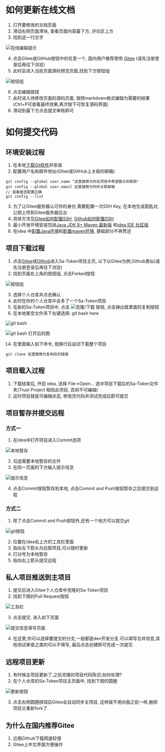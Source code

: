 # 如何更新在线文档
1. 打开要修改的文档页面
2. 滑动右侧页面滑块, 查看页面内容最下方, 评论区上方
3. 找到这一行文字
   
![在线编辑提示](https://oss.dev33.cn/sa-token/doc/git-pr/online_1.png)

4. 点击Gitee或GitHub按钮中的任意一个, 国内用户推荐使用 [Gitee](https://gitee.com) (请先注册登录后再往下浏览)
5. 此时会进入当前页面源码预览页面,找到下方按钮组

![按钮组](https://oss.dev33.cn/sa-token/doc/git-pr/online_2.png)

6. 点击编辑按钮
7. 此时进入待修改页面的源码页面, 按照markdown格式编辑为需要的结果(Ctrl+P可查看最终效果,再次按下可恢复源码界面)
8. 滑动到最下方点击提交审核即可


# 如何提交代码
## 环境安装过程
1. 在本地[下载Git软件](https://pc.qq.com/detail/13/detail_22693.html)并安装
2. 配置用户名和邮件地址(Gitee或GitHub上关联的邮箱)

```
git config --global user.name "这里替换为你在项目中希望展示的昵称"
git config --global user.email 这里替换为你的关联邮箱
// 查看是否配置正确
git config --list  
```

3. 为了让Gitee服务器认可你的身份,需要配置一次SSH Key, 在本地生成密匙对, 公钥上传到Gitee服务器后台
4. 具体方法见[Gitee如何配置SSH](https://gitee.com/help/articles/4181#article-header0), [Github如何配置SSH](https://docs.github.com/cn/github/authenticating-to-github/adding-a-new-ssh-key-to-your-github-account)
5. 最小开发环境安装包括[Java JDK 8+](https://pc.qq.com/detail/0/detail_18360.html),[Maven 最新版](http://maven.apache.org/download.cgi) 和[idea IDE 社区版](https://www.jetbrains.com/zh-cn/idea/download/#section=windows)
6. 在idea 中[配置Java环境](https://www.baidu.com/s?wd=idea%20%E9%85%8D%E7%BD%AEjava%E7%8E%AF%E5%A2%83)和[配置maven环境](https://www.baidu.com/s?wd=idea%20%E9%85%8D%E7%BD%AEmaven%E7%8E%AF%E5%A2%83), 基础部分不再赘述

## 项目下载过程
1. 点击[Gitee](https://gitee.com/dromara/sa-token)或[Github](https://github.com/dromara/sa-token)进入Sa-Token项目主页, 以下以Gitee为例,Github类似(请先注册登录后再往下浏览)
2. 找到页面右上角的按钮组, 点击Forked按钮
   
![按钮组](https://oss.dev33.cn/sa-token/doc/git-pr/code_1.png)

3. 选择个人仓库并点击确认
4. 此时在你的个人仓库中会多了一个Sa-Token项目
5. 在新的Sa-Token项目中, 点击 ![克隆/下载](https://oss.dev33.cn/sa-token/doc/git-pr/code_2.png) 按钮, 点击弹出框里面的复制按钮
6.  在本地某空文件夹下右键选择: git bash here

![git bash](https://oss.dev33.cn/sa-token/doc/git-pr/code_4.png)

![git bash 打开后的图](https://oss.dev33.cn/sa-token/doc/git-pr/code_3.png)

14. 在里面输入如下命令, 按换行后自动下载整个项目

```
git clone 这里替换为复制后的链接
```

## 项目载入过程
1. 下载结束后, 开启 idea, 选择 File->Open... 选中项目下载后的Sa-Token文件夹(Trust Project 相信此项目, 否则不可编辑)
2. 这时项目就是可编辑状态, 修改完代码并测试完成后即可提交

## 项目暂存并提交远程
### 方式一
1. 在idea中打开项目进入Commit选项

![本地暂存](https://oss.dev33.cn/sa-token/doc/git-pr/code_5.png)

2. 勾选需要本地暂存的文件
3. 在同一页面的下方输入提示信息

![提示信息](https://oss.dev33.cn/sa-token/doc/git-pr/code_6.png)

4. 点击Commit按钮暂存到本地, 点击Commit and Push按钮暂存之后提交到远程
### 方式二
1. 除了点击Commit and Push按钮外,还有一个地方可以提交git

![git按钮](https://oss.dev33.cn/sa-token/doc/git-pr/code_7.png)

2. 位置在idea右上方的工具栏里面
3. 指向左下箭头为拉取项目,可以随时更新
4. 打对号为本地暂存
5. 指向右上箭头提交远程
## 私人项目推送到主项目
1. 提交后进入Gitee个人仓库中克隆的Sa-Token项目
2. 找到下图的Pull Request按钮

![工具栏](https://oss.dev33.cn/sa-token/doc/git-pr/code_8.png)

3. 点击提交, 进入如下页面

![提交信息填写页面](https://oss.dev33.cn/sa-token/doc/git-pr/code_9.png 's-width')

4. 在这里,你可以选择要提交的分支,一般都是dev开发分支.可以填写合并信息,其他测试审查之类的可以不填写, 最后点击创建即可完成一次提交.

## 远程项目更新
1. 有时候主项目更新了,之前克隆的项目代码陈旧,如何处理?
2. 在个人仓库的Sa-Token项目主页面中, 找到下图的圆圈

![更新按钮](https://oss.dev33.cn/sa-token/doc/git-pr/code_10.png)

3. 点击右侧圆圈按钮后Gitee会自动同步主项目, 这样就不用向我之前一样,删除项目又重新fork了.

## 为什么在国内推荐Gitee
1. 近期Github下载网速较慢
2. Gitee上中文界面方便操作